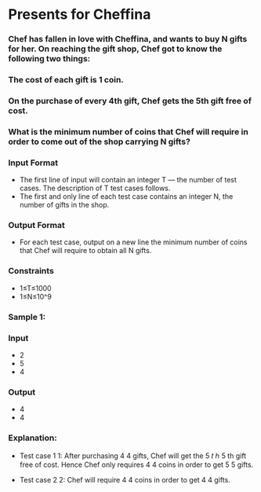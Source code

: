 # Presents for Cheffina
### Chef has fallen in love with Cheffina, and wants to buy N gifts for her. On reaching the gift shop, Chef got to know the following two things:

### The cost of each gift is 1 coin.

### On the purchase of every 4th gift, Chef gets the 5th gift free of cost.
### What is the minimum number of coins that Chef will require in order to come out of the shop carrying N gifts?

### Input Format
- The first line of input will contain an integer T — the number of test cases. The description of T test cases follows.
- The first and only line of each test case contains an integer N, the number of gifts in the shop.

### Output Format
- For each test case, output on a new line the minimum number of coins that Chef will require to obtain all N gifts.

### Constraints
- 1≤T≤1000
- 1≤N≤10^9
 
### Sample 1:
### Input
- 2
- 5
- 4
### Output
- 4
- 4

### Explanation:
- Test case 
1
1: After purchasing 
4
4 gifts, Chef will get the 
5
𝑡
ℎ
5 
th
  gift free of cost. Hence Chef only requires 
4
4 coins in order to get 
5
5 gifts.

- Test case 
2
2: Chef will require 
4
4 coins in order to get 
4
4 gifts.